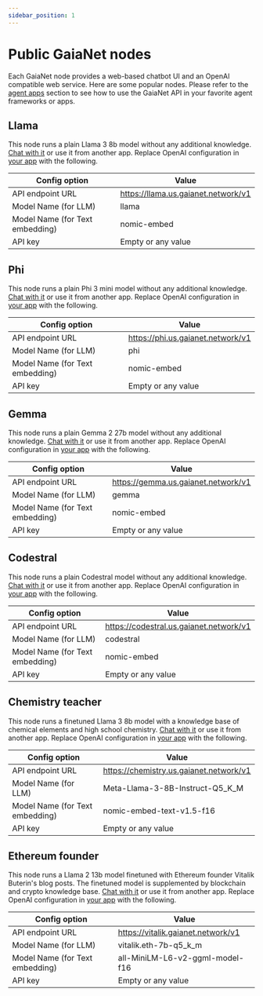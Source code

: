 ```yaml
---
sidebar_position: 1
---
```


# Public GaiaNet nodes

Each GaiaNet node provides a web-based chatbot UI and an OpenAI compatible web service.
Here are some popular nodes. Please refer to the [agent apps](apps/intro) section to see how
to use the GaiaNet API in your favorite agent frameworks or apps.

## Llama

This node runs a plain Llama 3 8b model without any additional knowledge. 
[Chat with it](https://llama.us.gaianet.network/chatbot-ui/index.html) or use it from another app. Replace OpenAI configuration in [your app](apps/intro) with the following.

|Config option | Value |
|-----|--------|
| API endpoint URL | https://llama.us.gaianet.network/v1 |
| Model Name (for LLM) | llama |
| Model Name (for Text embedding) | nomic-embed |
| API key | Empty or any value |

## Phi

This node runs a plain Phi 3 mini model without any additional knowledge. 
[Chat with it](https://phi.us.gaianet.network/chatbot-ui/index.html) or use it from another app. Replace OpenAI configuration in [your app](apps/intro) with the following.

|Config option | Value |
|-----|--------|
| API endpoint URL | https://phi.us.gaianet.network/v1 |
| Model Name (for LLM) | phi |
| Model Name (for Text embedding) | nomic-embed |
| API key | Empty or any value |

## Gemma

This node runs a plain Gemma 2 27b model without any additional knowledge. 
[Chat with it](https://gemma.us.gaianet.network/chatbot-ui/index.html) or use it from another app. Replace OpenAI configuration in [your app](apps/intro) with the following.

|Config option | Value |
|-----|--------|
| API endpoint URL | https://gemma.us.gaianet.network/v1 |
| Model Name (for LLM) | gemma |
| Model Name (for Text embedding) | nomic-embed |
| API key | Empty or any value |

## Codestral

This node runs a plain Codestral model without any additional knowledge. 
[Chat with it](https://codestral.us.gaianet.network/chatbot-ui/index.html) or use it from another app. Replace OpenAI configuration in [your app](apps/intro) with the following.

|Config option | Value |
|-----|--------|
| API endpoint URL | https://codestral.us.gaianet.network/v1 |
| Model Name (for LLM) | codestral |
| Model Name (for Text embedding) | nomic-embed |
| API key | Empty or any value |


## Chemistry teacher

This node runs a finetuned Llama 3 8b model with a knowledge base of chemical elements and high school chemistry.
[Chat with it](https://chemistry.us.gaianet.network/chatbot-ui/index.html) or use it from another app. Replace OpenAI configuration in [your app](apps/intro) with the following.

|Config option | Value |
|-----|--------|
| API endpoint URL | https://chemistry.us.gaianet.network/v1 |
| Model Name (for LLM) | Meta-Llama-3-8B-Instruct-Q5_K_M |
| Model Name (for Text embedding) | nomic-embed-text-v1.5-f16 |
| API key | Empty or any value |


## Ethereum founder

This node runs a Llama 2 13b model finetuned with Ethereum founder Vitalik Buterin's blog posts. The finetuned model is supplemented by blockchain and crypto knowledge base.
[Chat with it](https://vitalik.gaianet.network/chatbot-ui/index.html) or use it from another app. Replace OpenAI configuration in [your app](apps/intro) with the following.

|Config option | Value |
|-----|--------|
| API endpoint URL | https://vitalik.gaianet.network/v1 |
| Model Name (for LLM) | vitalik.eth-7b-q5_k_m |
| Model Name (for Text embedding) | all-MiniLM-L6-v2-ggml-model-f16 |
| API key | Empty or any value |

